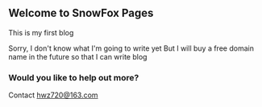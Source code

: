 ## Welcome to SnowFox Pages

This is my first blog

Sorry, I don't know what I'm going to write yet
But I will buy a free domain name in the future so that I can write blog

### Would you like to help out more?

Contact hwz720@163.com
